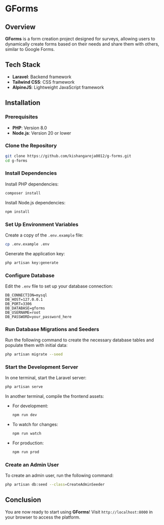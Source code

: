 # GForms

## Overview
**GForms** is a form creation project designed for surveys, allowing users to dynamically create forms based on their needs and share them with others, similar to Google Forms.

## Tech Stack
- **Laravel**: Backend framework
- **Tailwind CSS**: CSS framework
- **AlpineJS**: Lightweight JavaScript framework

## Installation

### Prerequisites
- **PHP**: Version 8.0
- **Node.js**: Version 20 or lower

### Clone the Repository
```bash
git clone https://github.com/kishangareja0012/g-forms.git
cd g-forms
```

### Install Dependencies

Install PHP dependencies:
```bash
composer install
```

Install Node.js dependencies:
```bash
npm install
```

### Set Up Environment Variables

Create a copy of the `.env.example` file:
```bash
cp .env.example .env
```

Generate the application key:
```bash
php artisan key:generate
```

### Configure Database

Edit the `.env` file to set up your database connection:
```env
DB_CONNECTION=mysql
DB_HOST=127.0.0.1
DB_PORT=3306
DB_DATABASE=gforms
DB_USERNAME=root
DB_PASSWORD=your_password_here
```

### Run Database Migrations and Seeders

Run the following command to create the necessary database tables and populate them with initial data:
```bash
php artisan migrate --seed
```

### Start the Development Server

In one terminal, start the Laravel server:
```bash
php artisan serve
```

In another terminal, compile the frontend assets:

- For development:
  ```bash
  npm run dev
  ```
- To watch for changes:
  ```bash
  npm run watch
  ```
- For production:
  ```bash
  npm run prod
  ```

### Create an Admin User

To create an admin user, run the following command:
```bash
php artisan db:seed --class=CreateAdminSeeder
```

## Conclusion
You are now ready to start using **GForms**! Visit `http://localhost:8000` in your browser to access the platform.
